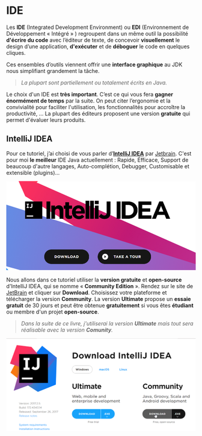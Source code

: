 # IDE
Les **IDE** (Integrated Development Environment) ou **EDI**  (Environnement de Développement « Intégré » ) regroupent dans un même outil la possibilité **d'écrire du code** avec l’éditeur de texte, de concevoir **visuellement** le design d’une application, **d'exécuter** et de **déboguer** le code en quelques cliques.

Ces ensembles d’outils viennent offrir une **interface graphique** au JDK nous simplifiant grandement la tâche. 
> _La plupart sont partiellement ou totalement écrits en Java._ 

Le choix d'un IDE est **très important**. C’est ce qui vous fera **gagner énormément de temps** par la suite. On peut citer l’ergonomie et la convivialité pour faciliter l'utilisation, les fonctionnalités pour accroître la productivité, ... La plupart des éditeurs proposent une version **gratuite** qui permet d'évaluer leurs produits.

## IntelliJ IDEA

Pour ce tutoriel, j’ai choisi de vous parler d’**[IntelliJ IDEA](https://www.jetbrains.com/idea/)** par [Jetbrain](https://www.jetbrains.com/). C'est pour moi **le meilleur** IDE Java actuellement : Rapide, Éfficace, Support de beaucoup d'autre langages, Auto-complétion, Debugger, Customisable et extensible (plugins)...

![](assets/ide/idea.png)

Nous allons dans ce tutoriel utiliser la **version gratuite** et **open-source** d'IntelliJ IDEA, qui se nomme « **Community Edition** ». Rendez sur le site de [JetBrain](https://www.jetbrains.com/idea/) et cliquer sur **Download**. Choisissez votre plateforme et télécharger la version **Community**. La version **Ultimate** propose un **essaie gratuit** de 30 jours et peut être obtenue **gratuitement** si vous êtes **étudiant** ou membre d'un projet **open-source**.

>  _Dans la suite de ce livre, j'utiliserai la version **Ultimate** mais tout sera réalisable avec la version **Comunity**._

![](assets/ide/download-idea.png)

